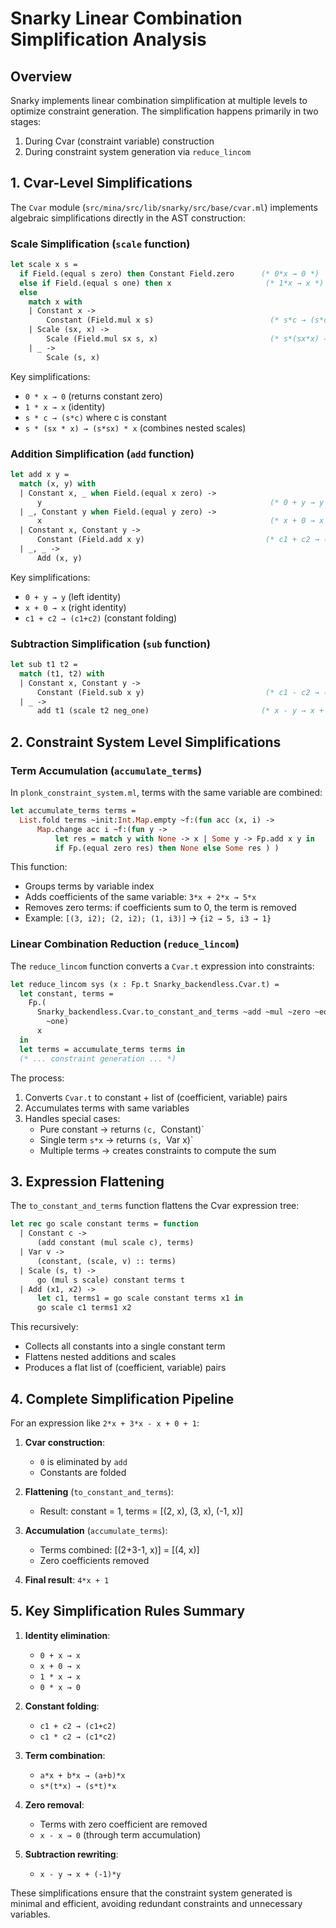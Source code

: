 # Snarky Linear Combination Simplification Analysis

## Overview

Snarky implements linear combination simplification at multiple levels to optimize constraint generation. The simplification happens primarily in two stages:
1. During Cvar (constraint variable) construction
2. During constraint system generation via `reduce_lincom`

## 1. Cvar-Level Simplifications

The `Cvar` module (`src/mina/src/lib/snarky/src/base/cvar.ml`) implements algebraic simplifications directly in the AST construction:

### Scale Simplification (`scale` function)
```ocaml
let scale x s =
  if Field.(equal s zero) then Constant Field.zero      (* 0*x → 0 *)
  else if Field.(equal s one) then x                     (* 1*x → x *)
  else
    match x with
    | Constant x ->
        Constant (Field.mul x s)                          (* s*c → (s*c) *)
    | Scale (sx, x) ->
        Scale (Field.mul sx s, x)                         (* s*(sx*x) → (s*sx)*x *)
    | _ ->
        Scale (s, x)
```

Key simplifications:
- `0 * x → 0` (returns constant zero)
- `1 * x → x` (identity)
- `s * c → (s*c)` where c is constant
- `s * (sx * x) → (s*sx) * x` (combines nested scales)

### Addition Simplification (`add` function)
```ocaml
let add x y =
  match (x, y) with
  | Constant x, _ when Field.(equal x zero) ->
      y                                                   (* 0 + y → y *)
  | _, Constant y when Field.(equal y zero) ->
      x                                                   (* x + 0 → x *)
  | Constant x, Constant y ->
      Constant (Field.add x y)                           (* c1 + c2 → (c1+c2) *)
  | _, _ ->
      Add (x, y)
```

Key simplifications:
- `0 + y → y` (left identity)
- `x + 0 → x` (right identity)
- `c1 + c2 → (c1+c2)` (constant folding)

### Subtraction Simplification (`sub` function)
```ocaml
let sub t1 t2 =
  match (t1, t2) with
  | Constant x, Constant y ->
      Constant (Field.sub x y)                           (* c1 - c2 → (c1-c2) *)
  | _ ->
      add t1 (scale t2 neg_one)                         (* x - y → x + (-1)*y *)
```

## 2. Constraint System Level Simplifications

### Term Accumulation (`accumulate_terms`)
In `plonk_constraint_system.ml`, terms with the same variable are combined:

```ocaml
let accumulate_terms terms =
  List.fold terms ~init:Int.Map.empty ~f:(fun acc (x, i) ->
      Map.change acc i ~f:(fun y ->
          let res = match y with None -> x | Some y -> Fp.add x y in
          if Fp.(equal zero res) then None else Some res ) )
```

This function:
- Groups terms by variable index
- Adds coefficients of the same variable: `3*x + 2*x → 5*x`
- Removes zero terms: if coefficients sum to 0, the term is removed
- Example: `[(3, i2); (2, i2); (1, i3)]` → `{i2 → 5, i3 → 1}`

### Linear Combination Reduction (`reduce_lincom`)
The `reduce_lincom` function converts a `Cvar.t` expression into constraints:

```ocaml
let reduce_lincom sys (x : Fp.t Snarky_backendless.Cvar.t) =
  let constant, terms =
    Fp.(
      Snarky_backendless.Cvar.to_constant_and_terms ~add ~mul ~zero ~equal
        ~one)
      x
  in
  let terms = accumulate_terms terms in
  (* ... constraint generation ... *)
```

The process:
1. Converts `Cvar.t` to constant + list of (coefficient, variable) pairs
2. Accumulates terms with same variables
3. Handles special cases:
   - Pure constant → returns `(c, `Constant)`
   - Single term `s*x` → returns `(s, `Var x)`
   - Multiple terms → creates constraints to compute the sum

## 3. Expression Flattening

The `to_constant_and_terms` function flattens the Cvar expression tree:

```ocaml
let rec go scale constant terms = function
  | Constant c ->
      (add constant (mul scale c), terms)
  | Var v ->
      (constant, (scale, v) :: terms)
  | Scale (s, t) ->
      go (mul s scale) constant terms t
  | Add (x1, x2) ->
      let c1, terms1 = go scale constant terms x1 in
      go scale c1 terms1 x2
```

This recursively:
- Collects all constants into a single constant term
- Flattens nested additions and scales
- Produces a flat list of (coefficient, variable) pairs

## 4. Complete Simplification Pipeline

For an expression like `2*x + 3*x - x + 0 + 1`:

1. **Cvar construction**:
   - `0` is eliminated by `add` 
   - Constants are folded

2. **Flattening** (`to_constant_and_terms`):
   - Result: constant = 1, terms = [(2, x), (3, x), (-1, x)]

3. **Accumulation** (`accumulate_terms`):
   - Terms combined: [(2+3-1, x)] = [(4, x)]
   - Zero coefficients removed

4. **Final result**: `4*x + 1`

## 5. Key Simplification Rules Summary

1. **Identity elimination**:
   - `0 + x → x`
   - `x + 0 → x`
   - `1 * x → x`
   - `0 * x → 0`

2. **Constant folding**:
   - `c1 + c2 → (c1+c2)`
   - `c1 * c2 → (c1*c2)`

3. **Term combination**:
   - `a*x + b*x → (a+b)*x`
   - `s*(t*x) → (s*t)*x`

4. **Zero removal**:
   - Terms with zero coefficient are removed
   - `x - x → 0` (through term accumulation)

5. **Subtraction rewriting**:
   - `x - y → x + (-1)*y`

These simplifications ensure that the constraint system generated is minimal and efficient, avoiding redundant constraints and unnecessary variables.